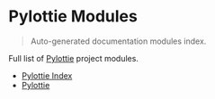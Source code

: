 # Pylottie Modules

> Auto-generated documentation modules index.

Full list of [Pylottie](README.md#pylottie-index) project modules.

- [Pylottie Index](README.md#pylottie-index)
- [Pylottie](pylottie/index.md#pylottie)

